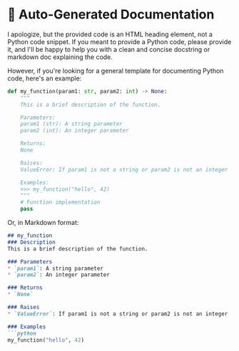 # 🧾 Auto-Generated Documentation

I apologize, but the provided code is an HTML heading element, not a Python code snippet. If you meant to provide a Python code, please provide it, and I'll be happy to help you with a clean and concise docstring or markdown doc explaining the code.

However, if you're looking for a general template for documenting Python code, here's an example:

```python
def my_function(param1: str, param2: int) -> None:
    """
    This is a brief description of the function.

    Parameters:
    param1 (str): A string parameter
    param2 (int): An integer parameter

    Returns:
    None

    Raises:
    ValueError: If param1 is not a string or param2 is not an integer

    Examples:
    >>> my_function("hello", 42)
    """
    # Function implementation
    pass
```

Or, in Markdown format:

```markdown
## my_function
### Description
This is a brief description of the function.

### Parameters
* `param1`: A string parameter
* `param2`: An integer parameter

### Returns
* `None`

### Raises
* `ValueError`: If param1 is not a string or param2 is not an integer

### Examples
```python
my_function("hello", 42)
```
```